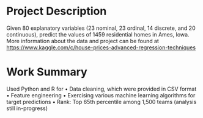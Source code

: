# Project Description

Given 80 explanatory variables (23 nominal, 23 ordinal, 14 discrete, and 20 continuous), predict the values of 1459 residential homes in Ames, Iowa. More information about the data and project can be found at https://www.kaggle.com/c/house-prices-advanced-regression-techniques

# Work Summary
Used Python and R for
•  Data cleaning, which were provided in CSV format
•  Feature engineering
•  Exercising various machine learning algorithms for target predictions
•  Rank: Top 65th percentile among 1,500 teams (analysis still in-progress)
